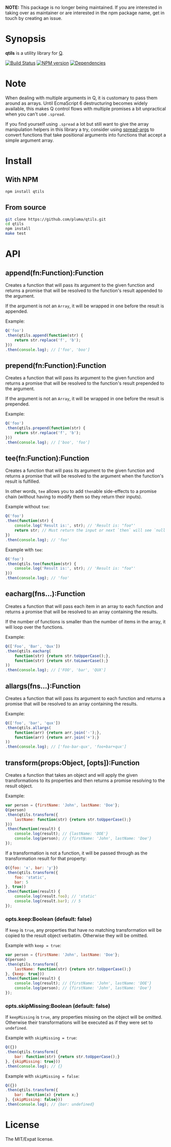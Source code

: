 **NOTE:** This package is no longer being maintained. If you are interested in taking over as maintainer or are interested in the npm package name, get in touch by creating an issue.

# Synopsis

**qtils** is a utility library for [Q](https://github.com/kriskowal/q).

[![Build Status](https://travis-ci.org/pluma/qtils.png?branch=master)](https://travis-ci.org/pluma/qtils) [![NPM version](https://badge.fury.io/js/qtils.png)](http://badge.fury.io/js/qtils) [![Dependencies](https://david-dm.org/pluma/qtils.png)](https://david-dm.org/pluma/qtils)

# Note

When dealing with multiple arguments in Q, it is customary to pass them around as arrays. Until EcmaScript 6 destructuring becomes widely available, this makes Q control flows with multiple promises a bit unpractical when you can't use `.spread`.

If you find yourself using `.spread` a lot but still want to give the array manipulation helpers in this library a try, consider using [spread-args](https://github.com/pluma/spread-args) to convert functions that take positional arguments into functions that accept a simple argument array.

# Install

## With NPM

```sh
npm install qtils
```

## From source

```sh
git clone https://github.com/pluma/qtils.git
cd qtils
npm install
make test
```

# API

## append(fn:Function):Function

Creates a function that will pass its argument to the given function and returns a promise that will be resolved to the function's result appended to the argument.

If the argument is not an `Array`, it will be wrapped in one before the result is appended.

Example:

```javascript
Q('foo')
.then(qtils.append(function(str) {
    return str.replace('f', 'b');
}))
.then(console.log); // ['foo', 'boo']
```

## prepend(fn:Function):Function

Creates a function that will pass its argument to the given function and returns a promise that will be resolved to the function's result prepended to the argument.

If the argument is not an `Array`, it will be wrapped in one before the result is prepended.

Example:

```javascript
Q('foo')
.then(qtils.prepend(function(str) {
    return str.replace('f', 'b');
}))
.then(console.log); // ['boo', 'foo']
```

## tee(fn:Function):Function

Creates a function that will pass its argument to the given function and returns a promise that will be resolved to the argument when the function's result is fulfilled.

In other words, `tee` allows you to add `then`able side-effects to a promise chain (without having to modify them so they return their inputs).

Example without `tee`:

```javascript
Q('foo')
.then(function(str) {
    console.log('Result is:', str); // 'Result is: "foo"'
    return str; // Must return the input or next `then` will see `null`
})
.then(console.log); // 'foo'
```

Example with `tee`:

```javascript
Q('foo')
.then(qtils.tee(function(str) {
    console.log('Result is:', str); // 'Result is: "foo"'
}))
.then(console.log); // 'foo'
```

## eacharg(fns...):Function

Creates a function that will pass each item in an array to each function and returns a promise that will be resolved to an array containing the results.

If the number of functions is smaller than the number of items in the array, it will loop over the functions.

Example:

```javascript
Q(['Foo', 'Bar', 'Qux'])
.then(qtils.eacharg(
    function(str) {return str.toUpperCase();},
    function(str) {return str.toLowerCase();}
))
.then(console.log); // ['FOO', 'bar', 'QUX']
```

## allargs(fns...):Function

Creates a function that will pass its argument to each function and returns a promise that will be resolved to an array containing the results.

Example:

```javascript
Q(['foo', 'bar', 'qux'])
.then(qtils.allargs(
    function(arr) {return arr.join('-');},
    function(arr) {return arr.join('+');}
))
.then(console.log); // ['foo-bar-qux', 'foo+bar+qux']
```

## transform(props:Object, [opts]):Function

Creates a function that takes an object and will apply the given transformations to its properties and then returns a promise resolving to the result object.

Example:

```javascript
var person = {firstName: 'John', lastName: 'Doe'};
Q(person)
.then(qtils.transform({
    lastName: function(str) {return str.toUpperCase();}
}))
.then(function(result) {
    console.log(result); // {lastName: 'DOE'}
    console.log(person); // {firstName: 'John', lastName: 'Doe'}
});
```

If a transformation is not a function, it will be passed through as the transformation result for that property:

```javascript
Q({foo: 'x', bar: 'y'})
.then(qtils.transform({
    foo: 'static',
    bar: 5
}, true))
.then(function(result) {
    console.log(result.foo); // 'static'
    console.log(result.bar); // 5
});
```

### opts.keep:Boolean (default: false)

If `keep` is `true`, any properties that have no matching transformation will be copied to the result object verbatim. Otherwise they will be omitted.

Example with `keep = true`:

```javascript
var person = {firstName: 'John', lastName: 'Doe'};
Q(person)
.then(qtils.transform({
    lastName: function(str) {return str.toUpperCase();}
}, {keep: true}))
.then(function(result) {
    console.log(result); // {firstName: 'John', lastName: 'DOE'}
    console.log(person); // {firstName: 'John', lastName: 'Doe'}
});
```

### opts.skipMissing:Boolean (default: false)

If `keepMissing` is `true`, any properties missing on the object will be omitted. Otherwise their transformations will be executed as if they were set to `undefined`.

Example with `skipMissing = true`:

```javascript
Q({})
.then(qtils.transform({
    bar: function(str) {return str.toUpperCase();}
}, {skipMissing: true}))
.then(console.log); // {}
```

Example with `skipMissing = false`:

```javascript
Q({})
.then(qtils.transform({
    bar: function(x) {return x;}
}, {skipMissing: false}))
.then(console.log); // {bar: undefined}
```

# License

The MIT/Expat license.
